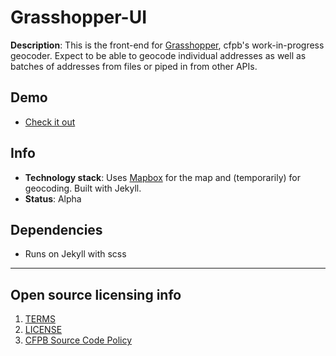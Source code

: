 # Grasshopper-UI

**Description**: This is the front-end for [Grasshopper](https://github.com/cfpb/grasshopper), cfpb's work-in-progress geocoder.
Expect to be able to geocode individual addresses as well as batches of addresses from files or piped in from other APIs.

## Demo
  - [Check it out](http://cfpb.github.io/grasshopper-ui/src/)

## Info
  - **Technology stack**: Uses [Mapbox](https://www.mapbox.com/mapbox.js/api/v2.1.5/) for the map and (temporarily) for geocoding. Built with Jekyll.
  - **Status**:  Alpha

## Dependencies

  - Runs on Jekyll with scss

----

## Open source licensing info
1. [TERMS](TERMS.md)
2. [LICENSE](LICENSE)
3. [CFPB Source Code Policy](https://github.com/cfpb/source-code-policy/)
